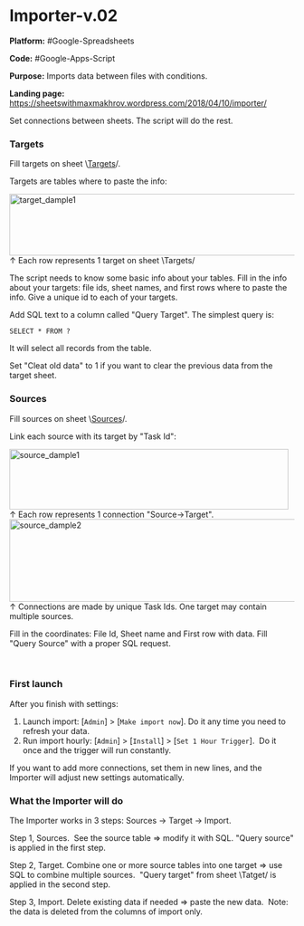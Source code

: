 # Importer-v.02

**Platform:** #Google-Spreadsheets

**Code:** #Google-Apps-Script

**Purpose:** Imports data between files with conditions.

**Landing page:** https://sheetswithmaxmakhrov.wordpress.com/2018/04/10/importer/


Set connections between sheets. The script will do the rest.
<h3><strong>Targets</strong></h3>
Fill targets on sheet \<span style="text-decoration: underline;">Targets</span>/.

Targets are tables where to paste the info:

<img class="alignnone size-full wp-image-1401" src="https://sheetswithmaxmakhrov.files.wordpress.com/2018/04/target_dample1.png" alt="target_dample1" width="632" height="109" /> 
↑ Each row represents 1 target on sheet \Targets/
<p></p>

<p>The script needs to know some basic info about your tables. Fill in the info about your targets: file ids, sheet names, and first rows where to paste the info. Give a unique id to each of your targets.</p>

Add SQL text to a column called "Query Target". The simplest query is:

<code>SELECT * FROM ?</code>

It will select all records from the table.

Set "Cleat old data" to 1 if you want to clear the previous data from the target sheet.
<h3><strong>Sources</strong></h3>
Fill sources on sheet \<span style="text-decoration: underline;">Sources</span>/.

Link each source with its target by "Task Id":

<img class="alignnone size-full wp-image-1402" src="https://sheetswithmaxmakhrov.files.wordpress.com/2018/04/source_dample1.png" alt="source_dample1" width="493" height="107" /> 
↑ Each row represents 1 connection "Source→Target".

<img class="alignnone size-full wp-image-1403" src="https://sheetswithmaxmakhrov.files.wordpress.com/2018/04/source_dample2.png" alt="source_dample2" width="580" height="146" /> 
↑ Connections are made by unique Task Ids. One target may contain multiple sources.

Fill in the coordinates: File Id, Sheet name and First row with data. Fill "Query Source" with a proper SQL request.

 
<h3><strong>First launch</strong></h3>
After you finish with settings:
<ol>
	<li>Launch import: [<code>Admin</code>] > [<code>Make import now</code>]. Do it any time you need to refresh your data.</li>
	<li>Run import hourly: [<code>Admin</code>] > [<code>Install</code>] > [<code>Set 1 Hour Trigger</code>].  Do it once and the trigger will run constantly.</li>
</ol>
If you want to add more connections, set them in new lines, and the Importer will adjust new settings automatically.
<h3><strong>What the Importer will do</strong></h3>
The Importer works in 3 steps: Sources → Target → Import.

Step 1, Sources.  See the source table => modify it with SQL. "Query source" is applied in the first step.

Step 2, Target. Combine one or more source tables into one target => use SQL to combine multiple sources.  "Query target" from sheet \Tatget/ is applied in the second step.

Step 3, Import. Delete existing data if needed => paste the new data.  Note: the data is deleted from the columns of import only.
